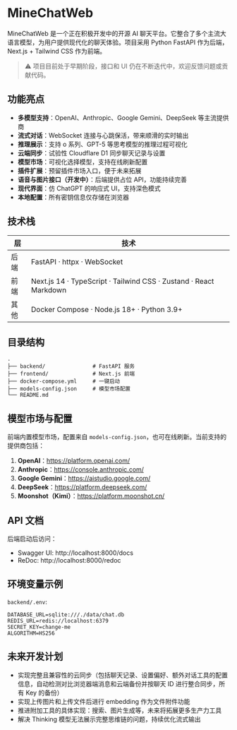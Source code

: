 # MineChatWeb

MineChatWeb 是一个正在积极开发中的开源 AI 聊天平台。它整合了多个主流大语言模型，为用户提供现代化的聊天体验。项目采用 Python FastAPI 作为后端，Next.js + Tailwind CSS 作为前端。

> ⚠️ 项目目前处于早期阶段，接口和 UI 仍在不断迭代中，欢迎反馈问题或贡献代码。

## 功能亮点

- **多模型支持**：OpenAI、Anthropic、Google Gemini、DeepSeek 等主流提供商
- **流式对话**：WebSocket 连接与心跳保活，带来顺滑的实时输出
- **推理展示**：支持 o 系列、GPT-5 等思考模型的推理过程可视化
- **云端同步**：试验性 Cloudflare D1 同步聊天记录与设置
- **模型市场**：可视化选择模型，支持在线刷新配置
- **插件扩展**：预留插件市场入口，便于未来拓展
- **语音与图片接口（开发中）**：后端提供占位 API，功能持续完善
- **现代界面**：仿 ChatGPT 的响应式 UI，支持深色模式
- **本地配置**：所有密钥信息仅存储在浏览器

## 技术栈

| 层 | 技术 |
| --- | --- |
| 后端 | FastAPI · httpx · WebSocket |
| 前端 | Next.js 14 · TypeScript · Tailwind CSS · Zustand · React Markdown |
| 其他 | Docker Compose · Node.js 18+ · Python 3.9+ |

## 目录结构

```
.
├── backend/               # FastAPI 服务
├── frontend/              # Next.js 前端
├── docker-compose.yml     # 一键启动
├── models-config.json     # 模型市场配置
└── README.md
```

## 模型市场与配置

前端内置模型市场，配置来自 `models-config.json`，也可在线刷新。当前支持的提供商包括：

1. **OpenAI**：https://platform.openai.com/
2. **Anthropic**：https://console.anthropic.com/
3. **Google Gemini**：https://aistudio.google.com/
4. **DeepSeek**：https://platform.deepseek.com/
5. **Moonshot（Kimi）**：https://platform.moonshot.cn/

## API 文档

后端启动后访问：

- Swagger UI: http://localhost:8000/docs
- ReDoc: http://localhost:8000/redoc

## 环境变量示例

`backend/.env`:

```env
DATABASE_URL=sqlite:///./data/chat.db
REDIS_URL=redis://localhost:6379
SECRET_KEY=change-me
ALGORITHM=HS256
```

## 未来开发计划

- 实现完整且兼容性的云同步（包括聊天记录、设置偏好、额外对话工具的配置信息，自动检测对比浏览器端消息和云端备份并按聊天 ID 进行整合同步，所有 Key 的备份）
- 实现上传图片和上传文件后进行 embedding 作为文件附件功能
- 推进附加工具的具体实现：搜索、图片生成等，未来将拓展更多生产力工具
- 解决 Thinking 模型无法展示完整思维链的问题，持续优化流式输出